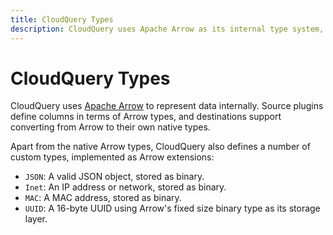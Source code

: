 ```yaml
---
title: CloudQuery Types
description: CloudQuery uses Apache Arrow as its internal type system, and defines a number of custom types as Arrow extensions.
---
```


# CloudQuery Types

CloudQuery uses [Apache Arrow](https://arrow.apache.org/docs/index.html) to represent data internally. Source plugins define columns in terms of Arrow types, and destinations support converting from Arrow to their own native types.

Apart from the native Arrow types, CloudQuery also defines a number of custom types, implemented as Arrow extensions:

- `JSON`: A valid JSON object, stored as binary.
- `Inet`: An IP address or network, stored as binary.
- `MAC`: A MAC address, stored as binary.
- `UUID`: A 16-byte UUID using Arrow's fixed size binary type as its storage layer.
